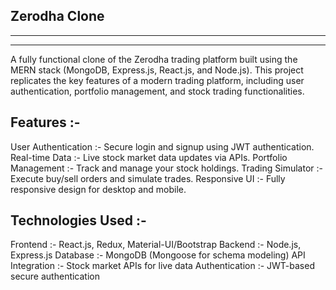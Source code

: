 ## **Zerodha Clone** ##
------------------------
------------------------

A fully functional clone of the Zerodha trading platform built using the MERN stack (MongoDB,
Express.js, React.js, and Node.js). This project replicates the key features of a modern trading
platform, including user authentication, portfolio management, and stock trading functionalities.

**Features** :-
---------------
User Authentication :-  Secure login and signup using JWT authentication.
Real-time Data :-  Live stock market data updates via APIs.
Portfolio Management :-  Track and manage your stock holdings.
Trading Simulator :- Execute buy/sell orders and simulate trades.
Responsive UI :-  Fully responsive design for desktop and mobile.

**Technologies Used** :-
----------------------
Frontend :-  React.js, Redux, Material-UI/Bootstrap
Backend :-  Node.js, Express.js
Database :-  MongoDB (Mongoose for schema modeling)
API Integration :-  Stock market APIs for live data
Authentication :-  JWT-based secure authentication

